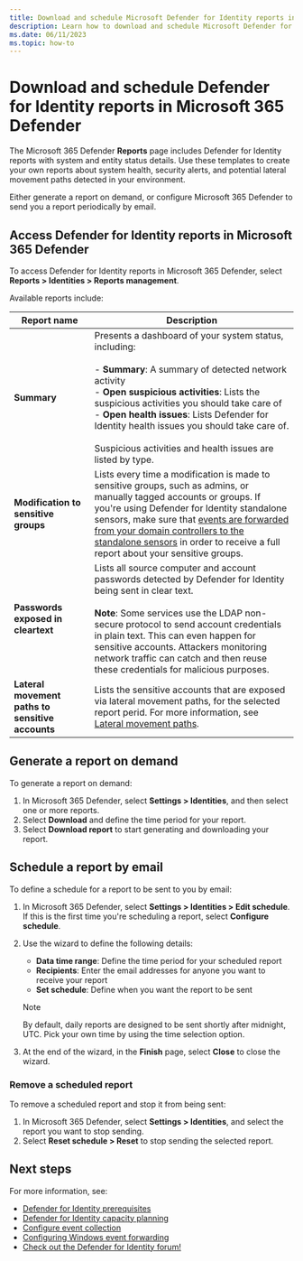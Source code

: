 ```yaml
---
title: Download and schedule Microsoft Defender for Identity reports in Microsoft 365 Defender
description: Learn how to download and schedule Microsoft Defender for Identity reports from Microsoft 365 Defender.
ms.date: 06/11/2023
ms.topic: how-to
---
```


# Download and schedule Defender for Identity reports in Microsoft 365 Defender

The Microsoft 365 Defender **Reports** page includes Defender for Identity reports with system and entity status details. Use these templates to create your own reports about system health, security alerts, and potential lateral movement paths detected in your environment.

Either generate a report on demand, or configure Microsoft 365 Defender to send you a report periodically by email.

## Access Defender for Identity reports in Microsoft 365 Defender

To access Defender for Identity reports in Microsoft 365 Defender, select **Reports > Identities > Reports management**.

Available reports include:

|Report name  |Description  |
|---------|---------|
|**Summary**| Presents a dashboard of your system status, including: <br><br>- **Summary**: A summary of detected network activity <br>- **Open suspicious activities**: Lists the suspicious activities you should take care of <br>- **Open health issues**: Lists Defender for Identity health issues you should take care of. <br><br> Suspicious activities and health issues are listed by type. |
|**Modification to sensitive groups**     |    Lists every time a modification is made to sensitive groups, such as admins, or manually tagged accounts or groups. If you're using Defender for Identity standalone sensors, make sure that [events are forwarded from your domain controllers to the standalone sensors](configure-event-forwarding.md) in order to receive a full report about your sensitive groups.     |
|**Passwords exposed in cleartext**     | Lists all source computer and account passwords detected by Defender for Identity being sent in clear text. <br><br>**Note**: Some services use the LDAP non-secure protocol to send account credentials in plain text. This can even happen for sensitive accounts. Attackers monitoring network traffic can catch and then reuse these credentials for malicious purposes.     |
| **Lateral movement paths to sensitive accounts** | Lists the sensitive accounts that are exposed via lateral movement paths, for the selected report perid. For more information, see [Lateral movement paths](/defender-for-identity/classic-use-case-lateral-movement-path). |

## Generate a report on demand

To generate a report on demand:

1. In Microsoft 365 Defender, select **Settings > Identities**, and then select one or more reports. <!--unclear how to get here?-->
1. Select **Download** and define the time period for your report.
1. Select **Download report** to start generating and downloading your report.

## Schedule a report by email

To define a schedule for a report to be sent to you by email:

1. In Microsoft 365 Defender, select **Settings > Identities > Edit schedule**. If this is the first time you're scheduling a report, select **Configure schedule**.
1. Use the wizard to define the following details:

    - **Data time range**: Define the time period for your scheduled report
    - **Recipients**: Enter the email addresses for anyone you want to receive your report
    - **Set schedule**: Define when you want the report to be sent

    > [!NOTE]
    > By default, daily reports are designed to be sent shortly after midnight, UTC. Pick your own time by using the time selection option.

1. At the end of the wizard, in the **Finish** page, select **Close** to close the wizard.

### Remove a scheduled report

To remove a scheduled report and stop it from being sent:

1. In Microsoft 365 Defender, select **Settings > Identities**, and select the report you want to stop sending.
1. Select **Reset schedule > Reset** to stop sending the selected report.


## Next steps

For more information, see:

- [Defender for Identity prerequisites](prerequisites.md)
- [Defender for Identity capacity planning](capacity-planning.md)
- [Configure event collection](configure-event-collection.md)
- [Configuring Windows event forwarding](configure-event-forwarding.md)
- [Check out the Defender for Identity forum!](<https://aka.ms/MDIcommunity>)

